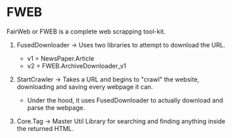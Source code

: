 # FWEB
FairWeb or FWEB is a complete web scrapping tool-kit.

1. FusedDownloader -> Uses two libraries to attempt to download the URL. 
    - v1 = NewsPaper.Article
    - v2 = FWEB.ArchiveDownloader_v1
2. StartCrawler -> Takes a URL and begins to "crawl" the website, downloading and saving every webpage it can.
    - Under the hood, it uses FusedDownloader to actually download and parse the webpage.

3. Core.Tag -> Master Util Library for searching and finding anything inside the returned HTML.
